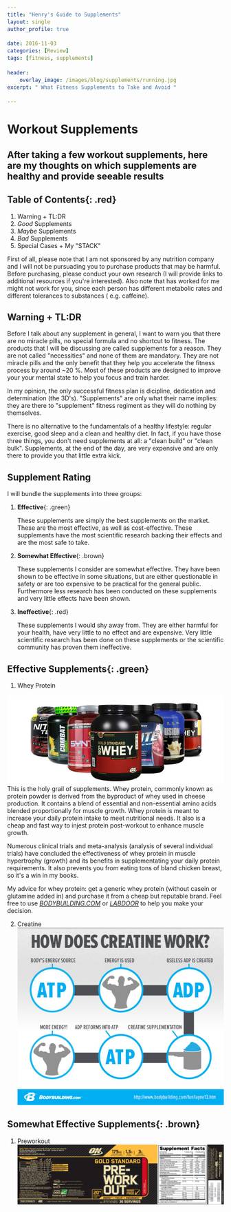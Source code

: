 ```yaml
---
title: "Henry's Guide to Supplements"
layout: single
author_profile: true

date: 2016-11-03
categories: [Review]
tags: [fitness, supplements]

header:
    overlay_image: /images/blog/supplements/running.jpg
excerpt: " What Fitness Supplements to Take and Avoid " 

---
```


# Workout Supplements 

## After taking a few workout supplements, here are my thoughts on which supplements are healthy and provide seeable results



## Table of Contents{: .red}

1. Warning + TL:DR 
2. *Good* Supplements
3. *Maybe* Supplements
4. *Bad* Supplements
5. Special Cases + My "STACK" 


First of all, please note that I am not sponsored by any nutrition company and I will not be pursuading you to purchase products that may be harmful. 
Before purchasing, please conduct your own research (I will provide links to additional resources if you're interested). Also note that has worked for me might not work for you, since each person has different metabolic rates and different tolerances to substances ( e.g. caffeine). 


## Warning + TL:DR 

Before I talk about any supplement in general, I want to warn you that there are no miracle pills, no special formula and no shortcut to fitness. The products that I will be discussing are called supplements for a reason. They are not called "necessities" and none of them are mandatory. They are not miracle pills and the only benefit that they help you accelerate the fitness process by around ~20 %. Most of these products are designed to improve your your mental state  to help you focus and train harder. 

In my opinion, the only successful fitness plan is dicipline, dedication and determination (the 3D's). "Supplements" are only what their name implies: they are there to "supplement" fitness regiment as they will do nothing by themselves. 

There is no alternative to the fundamentals of a healthy lifestyle: regular exercise, good sleep and a clean and healthy diet. In fact, if you have those three things, you don't need supplements at all: a "clean build" or "clean bulk". Supplements, at the end of the day, are very expensive and are only there to provide you that little extra kick. 


## Supplement Rating 

I will bundle the supplements into three groups: 

1. **Effective**{: .green}

	These supplements are simply the best supplements on the market. These are the most effective, as well as cost-effective. These supplements have the most scientific research backing their effects and are the most safe to take. 
	
2. **Somewhat Effective**{: .brown}

	These supplements I consider are somewhat effective. They have been shown to be effective in some situations, but are either questionable in safety or are too expensive to be practical for the general public. Furthermore less research has been conducted on these supplements and very little effects have been shown. 
3. **Ineffective**{: .red}

	These supplements I would shy away from. They are either harmful for your health, have very little to no effect and are expensive. Very little scientific research has been done on these supplements or the scientific community has proven them ineffective. 
	
## **Effective Supplements**{: .green}

1. Whey Protein 

![image](/images/blog/supplements/whey.jpg)
This is the holy grail of supplements. Whey protein, commonly known as protein powder is derived from the byproduct of whey used in cheese production. It contains a blend of essential and non-essential amino acids blended proportionally for muscle growth. Whey protein is meant to increase your daily protein intake to meet nutritional needs. It also is a cheap and fast way to injest protein post-workout to enhance muscle growth. 
	
Numerous clinical trials and meta-analysis (analysis of several individual trials) have concluded the effectiveness of whey protein in muscle hypertrophy (growth) and its benefits in supplementating your daily protein requirements. It also prevents you from eating tons of bland chicken breast, so it's a win in my books. 
	
My advice for whey protein: get a generic whey protein (without casein or glutamine added in) and purchase it from a cheap but reputable brand. Feel free to use [*BODYBUILDING.COM*](http://www.bodybuilding.com) or [*LABDOOR*](http://www.labdoor.com) to help you make your decision. 
	
2. Creatine 
![image](/images/blog/supplements/creatine.jpg)

## Somewhat Effective Supplements{: .brown}

1. Preworkout
![image](/images/blog/supplements/preworkout.png)
	
	



